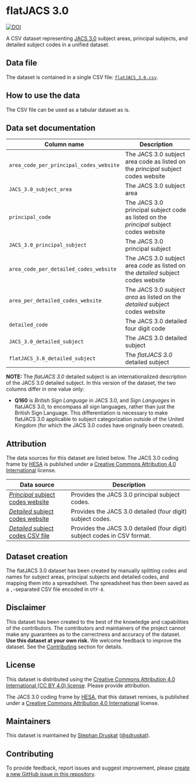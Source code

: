 # flatJACS 3.0

[![DOI](https://zenodo.org/badge/DOI/10.5281/zenodo.6552685.svg)](https://doi.org/10.5281/zenodo.6552685)

A CSV dataset representing [JACS 3.0](https://www.hesa.ac.uk/support/documentation/jacs) subject areas, principal subjects, and detailed subject codes in a unified dataset.

## Data file

The dataset is contained in a single CSV file: [`flatJACS_3.0.csv`](flatJACS_3.0.csv).

## How to use the data

The CSV file can be used as a tabular dataset as is.

## Data set documentation

| **Column name** | **Description** |
| -- | -- |
|`area_code_per_principal_codes_website`|The JACS 3.0 subject area code as listed on the *principal* subject codes website|
|`JACS_3.0_subject_area`|The JACS 3.0 subject area|
|`principal_code`|The JACS 3.0 principal subject code as listed on the *principal* subject codes website|
|`JACS_3.0_principal_subject`|The JACS 3.0 principal subject|
|`area_code_per_detailed_codes_website`|The JACS 3.0 subject area *code* as listed on the *detailed* subject codes website|
|`area_per_detailed_codes_website`|The JACS 3.0 *subject area* as listed on the *detailed* subject codes website|
|`detailed_code`|The JACS 3.0 detailed four digit code|
|`JACS_3.0_detailed_subject`|The JACS 3.0 detailed subject|
|`flatJACS_3.0_detailed_subject`|The *flatJACS 3.0* detailed subject|

**NOTE:** The *flatJACS 3.0* detailed subject is an internationalized description of the JACS 3.0 detailed subject.
In this version of the dataset, the two columns differ in one value only:
- **Q160** is *British Sign Language* in JACS 3.0, and *Sign Languages* in flatJACS 3.0, to encompass all sign languages, rather than just the British Sign Language. This differentiation is necessary to make flatJACS 3.0 applicable to subject categorization outside of the United Kingdom (for which the JACS 3.0 codes have originally been created).


## Attribution

The data sources for this dataset are listed below. The JACS 3.0 coding frame by [HESA](http://www.hesa.ac.uk/) is published under a [Creative Commons Attribution 4.0 International](https://creativecommons.org/licenses/by/4.0/legalcode.en) license. 

| **Data source** | **Description** |
| -- | -- |
| [*Principal* subject codes website](https://www.hesa.ac.uk/support/documentation/jacs/jacs3-principal) | Provides the JACS 3.0 principal subject codes. |
| [*Detailed* subject codes website](https://www.hesa.ac.uk/support/documentation/jacs/jacs3-detailed) | Provides the JACS 3.0 detailed (four digit) subject codes. |
| [*Detailed* subject codes CSV file](https://www.hesa.ac.uk/files/JACS3.csv) | Provides the JACS 3.0 detailed (four digit) subject codes in CSV format. |


## Dataset creation

The flatJACS 3.0 dataset has been created by manually splitting codes and names for subject areas, principal subjects and detailed codes,
and mapping them into a spreadsheet. The spreadsheet has then been saved as a `,`-separated CSV file encoded in `UTF-8`.

## Disclaimer

This dataset has been created to the best of the knowledge and capabilities of the contributors.
The contributors and maintainers of the project cannot make any guarantees as to the correctness and accuracy of the dataset.
**Use this dataset at your own risk.**
We welcome feedback to improve the dataset.
See the [Contributing](#contributing) section for details.

## License

This dataset is distributed using the
[Creative Commons Attribution 4.0 International (CC BY 4.0) license](https://creativecommons.org/licenses/by/4.0/legalcode.en).
Please provide attribution.

The JACS 3.0 coding frame by [HESA](http://www.hesa.ac.uk/), that this dataset remixes, is published under a [Creative Commons Attribution 4.0 International](https://creativecommons.org/licenses/by/4.0/legalcode.en) license.

## Maintainers

This dataset is maintained by [Stephan Druskat](https://orcid.org/0000-0003-4925-7248) ([@sdruskat](https://github.com/sdruskat)).

## Contributing

To provide feedback, report issues and suggest improvement, please [create a new GitHub issue in this repository](https://github.com/sdruskat/flatJACS-3.0/issues/new/choose).
